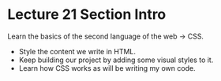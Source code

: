 # Lecture 21 Section Intro

Learn the basics of the second language of the web -> CSS.

- Style the content we write in HTML.
- Keep building our project by adding some visual styles to it.
- Learn how CSS works as will be writing my own code.
